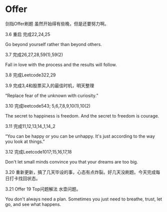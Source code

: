 # Offer
剑指Offer刷题
虽然开始得有些晚，但是还要努力啊。

3.6 重启 完成22,24,25

Go beyond yourself rather than
beyond others.

3.7 完成26,27,28,59(1),59(2)

Fall in love with the process and the results will follow.

3.8 完成Leetcode322,29

3.9 完成3,4和股票买入的最佳时机，明天整理

“Replace fear of the unknown with curiosity.”

3.10 完成leetcode543; 5,6,7,8,9,10(1),10(2)

The secret to happiness is freedom. And the secret to freedom is courage.

3.11 完成11,12,13,14_1,14_2

“You can be happy or you can be unhappy. It's just according to the way you look at things.”

3.12 完成Leetcode1017;15,16,17,18

Don't let small minds convince you that your dreams are too big.

3.20 重新更新，搞了几天毕设的事，心态有点炸裂。好几天没刷题。今天完成每日打卡找回状态。

3.21 Offer 19 Top问题解法 水壶问题。

You don't always need a plan. Sometimes you just need to
breathe, trust, let go, and see what happens.